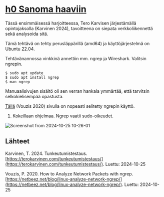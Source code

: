 # [h0 Sanoma haaviin](https://terokarvinen.com/tunkeutumistestaus/#h0-sanoma-haaviin)
Tässä ensimmäisessä harjoitteessa, Tero Karvisen järjestämällä opintojaksolla (Karvinen 2024), tavoitteena on siepata verkkoliikennettä sekä analysoida sitä.

Tämä tehtävä on tehty perusläppärillä (amd64) ja käyttöjärjestelmä on Ubuntu 22.04.

Tehtävänannossa vinkkinä annettiin mm. ngrep ja Wireshark. Valitsin ngrepin.

	$ sudo apt update
	$ sudo apt install ngrep
 	$ man ngrep

Manuaalisivujen sisältö oli sen verran hankala ymmärtää, että tarvitsin selkokielisempää opastusta.

[Tällä](https://netbeez.net/blog/linux-analyze-network-ngrep/) (Vouzis 2020) sivulla on nopeasti selitetty ngrepin käyttö.

1. Kokeillaan ohjelmaa. Ngrep vaatii sudo-oikeudet.

![Screenshot from 2024-10-25 10-26-01](https://github.com/user-attachments/assets/b7029107-bb6b-473d-8377-dd8d00814eef)


## Lähteet
Karvinen, T. 2024. Tunkeutumistestaus. [https://terokarvinen.com/tunkeutumistestaus/](https://terokarvinen.com/tunkeutumistestaus/). Luettu: 2024-10-25

Vouzis, P. 2020. How to Analyze Network Packets with ngrep. [https://netbeez.net/blog/linux-analyze-network-ngrep/](https://netbeez.net/blog/linux-analyze-network-ngrep/). Luettu: 2024-10-25
